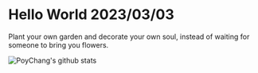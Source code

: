 # Hello World 2023/03/03

Plant your own garden and decorate your own soul, instead of waiting for someone to bring you flowers.

![PoyChang's github stats](https://github-readme-stats.vercel.app/api?username=poychang&show_icons=true&theme=dracula)
